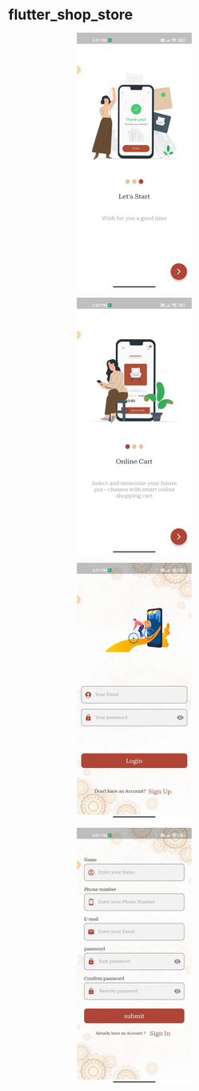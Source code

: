 # flutter_shop_store
<p align="center">
<img src="ShopAppScreenShotes/onBoarding_1.jpeg" width="230" />
<div>
  </p>
<p align="center">
<img src="ShopAppScreenShotes/onBoarding_2.jpeg" width="230" />
<div>
  </p>
  <p align="center">
<img src="ShopAppScreenShotes/login.jpeg" width="230" />
<div>
  </p>
  <p align="center">
<img src="ShopAppScreenShotes/register.jpeg" width="230" />
<div>
  </p>
